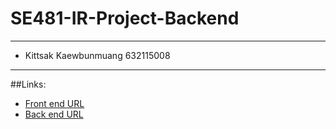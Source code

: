 # SE481-IR-Project-Backend
-----------
- Kittsak Kaewbunmuang 632115008
------------
##Links:
- [Front end URL](https://github.com/kittisak0501/IR-Project-Frontend)
- [Back end URL](https://github.com/kittisak0501/IR-Project-Backend)
